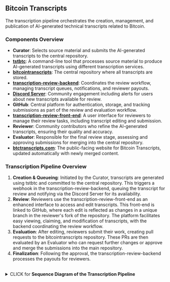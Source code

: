 ## Bitcoin Transcripts

The transcription pipeline orchestrates the creation, management, and publication of AI-generated technical transcripts related to Bitcoin.

### Components Overview

- **Curator**: Selects source material and submits the AI-generated transcripts to the central repository.
- **[tstbtc](https://github.com/bitcointranscripts/tstbtc)**: A command-line tool that processes source material to produce AI-generated transcripts using different transcription services.
- **[bitcointranscripts](https://github.com/bitcointranscripts/bitcointranscripts)**: The central repository where all transcripts are stored.
- **[transcription-review-backend](https://github.com/bitcointranscripts/transcription-review-backend)**: Coordinates the review workflow, managing transcript queues, notifications, and reviewer payouts.
- **[Discord Server](https://discord.gg/kaSKyYhmjH)**: Community engagement including alerts for users about new transcripts available for review.
- **GitHub**: Central platform for authentication, storage, and tracking submissions as part of the review and evaluation workflow.
- **[transcription-review-front-end](https://github.com/bitcointranscripts/transcription-review-front-end)**: A user interface for reviewers to manage their review tasks, including transcript editing and submission.
- **Reviewer**: Community contributors who refine the AI-generated transcripts, ensuring their quality and accuracy.
- **Evaluator**: Responsible for the final review stage, assessing and approving submissions for merging into the central repository.
- **[btctranscripts.com](https://github.com/bitcointranscripts/bitcointranscripts.github.io)**: The public-facing website for Bitcoin Transcripts, updated automatically with newly merged content.

### Transcription Pipeline Overview

1. **Creation & Queueing**: Initiated by the Curator, transcripts are generated using tstbtc and committed to the central repository. This triggers a webhook in the transcription-review-backend, queuing the transcript for review and notifying via the Discord Server for its availability.
2. **Review**: Reviewers use the transcription-review-front-end as an enhanced interface to access and edit transcripts. This front-end is linked to GitHub, where each edit is reflected as changes in a unique branch in the reviewer's fork of the repository. The platform facilitates easy viewing, claiming, and modification of transcripts, with the backend coordinating the review workflow.
3. **Evaluation**: After editing, reviewers submit their work, creating pull requests to the bitcointranscripts repository. These PRs are then evaluated by an Evaluator who can request further changes or approve and merge the submissions into the main repository.
4. **Finalization**: Following the approval, the transcription-review-backend processes the payouts for reviewers.
<br/>
<details><summary>CLICK for <b>Sequence Diagram of the Transcription Pipeline</b></summary>
<br/>

```mermaid
sequenceDiagram
    actor Curator
    participant tstbtc
    actor Evaluator
    participant bitcointranscripts
    participant Site as btctranscripts.com
    participant backend as transcription-review-backend
    participant discord as Discord Server
    participant GitHub
    participant frontend as transcription-review-front-end
    actor Reviewer
    
    Note over Curator,tstbtc: Transcript Creation Process
    opt transcription using tstbtc
        Curator->>+tstbtc: Submits source for transcription
        tstbtc-->>-Curator: Returns AI-generated transcript
    end
    Note over Curator,discord: Queueing Process
    Curator->>bitcointranscripts: Commits AI-generated transcript
    bitcointranscripts->>+backend: Triggers webhook for new content push
    backend->>backend: Adds new transcript to the Queue
    alt success
        backend-->>discord: Alerts users of new reviewable transcript
    else error
        backend-->>-discord: Alerts developers for error
    end

    Note right of bitcointranscripts: Repository Update
    bitcointranscripts->>Site: Triggers website rebuildte with new content

    Site->>Site: Rebuild with updated content

    Note over bitcointranscripts,Reviewer: Review Process
    Reviewer->>+frontend: Accesses review platform
    frontend->>+GitHub: Requests GitHub login
    GitHub-->>-frontend: Confirms authentication
    frontend-->>-Reviewer: Grants access to platform

    Reviewer->>+frontend: Requests transcripts list
    frontend->>+backend: Queries for available transcripts
    backend-->>-frontend: Returns available transcripts
    frontend->>-Reviewer: Displays transcripts

    Reviewer->>+frontend: Claims a transcript
    alt First-Time Claim
        frontend->>+GitHub: Fork bitcointranscripts repo
        GitHub-->>-frontend: Confirms repository fork
    end
    frontend->>+GitHub: Creates working branch
    GitHub-->>-frontend: Confirms branch creation
    frontend->>+backend: Registers transcript claim
    backend-->>-frontend: Return assigned review ID
    frontend->>-Reviewer: Shows claimed transcript for editing

    loop Edit Transcript
        Reviewer->>+frontend: Save edits
        frontend->>+GitHub: Commit edits to branch
        GitHub-->>-frontend: Confirms commit
        frontend-->>-Reviewer: Save confirmation
    end
    
    Reviewer->>+frontend: Submits Review
    frontend->>+GitHub: Initiates Pull Request
    GitHub->>+bitcointranscripts: Opens PR to bitcointranscripts repo
    GitHub-->>-frontend: PR creation confirmation
    frontend->>+backend: Notifies backend of submission
    backend-->>-frontend: Acknowledges submission
    frontend-->>-Reviewer: Confirms submission

    Note over Evaluator,Reviewer: Evaluation Process
    loop PR Evaluation
        Evaluator->>+bitcointranscripts: Reviews PR
        alt Comments
            bitcointranscripts-->>Reviewer: Requests change
            loop Edit Transcript
                Reviewer->>+frontend: Save edits
                frontend->>+GitHub: Commit edits to branch
                GitHub-->>-frontend: Confirms commit
                frontend-->>-Reviewer: Save confirmation
            end
        else Accept
            bitcointranscripts-->>Reviewer: Approves PR
        end
    end

    Evaluator->>bitcointranscripts: Merges PR
    bitcointranscripts->>backend: Triggers webhook for PR merge
    backend->>backend: Calculate payout and credit to Reviewer's account

    Note right of bitcointranscripts: Repository Update
    bitcointranscripts->>Site: Triggers website rebuild
    Site->>Site: Rebuild with updated content

```
</details>
<!--

**Here are some ideas to get you started:**

🙋‍♀️ A short introduction - what is your organization all about?
🌈 Contribution guidelines - how can the community get involved?
👩‍💻 Useful resources - where can the community find your docs? Is there anything else the community should know?
🍿 Fun facts - what does your team eat for breakfast?
🧙 Remember, you can do mighty things with the power of [Markdown](https://docs.github.com/github/writing-on-github/getting-started-with-writing-and-formatting-on-github/basic-writing-and-formatting-syntax)
-->
